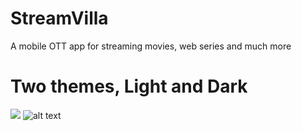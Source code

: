 # StreamVilla
 A mobile OTT app for streaming movies, web series and much more
 
 # Two themes, Light and Dark
 ![](https://github.com/DevanshSampat/StreamVilla-mobile/blob/main/Entertainment/app/Screenshots/Light.jpg=250x150?raw=true)
 ![alt text](https://github.com/DevanshSampat/StreamVilla-mobile/blob/main/Entertainment/app/Screenshots/Dark.jpg?raw=true)
